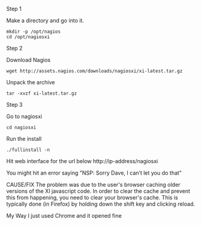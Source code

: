 Step 1

Make a directory and go into it.
```
mkdir -p /opt/nagios
cd /opt/nagiosxi
```
Step 2

Download Nagios
```
wget http://assets.nagios.com/downloads/nagiosxi/xi-latest.tar.gz
```

Unpack the archive
```
tar -xvzf xi-latest.tar.gz
```

Step 3

Go to nagiosxi
```
cd nagiosxi
```
Run the install
```
./fullinstall -n 
```

Hit web interface for the url below
http://ip-address/nagiosxi

You might hit an error saying "NSP: Sorry Dave, I can’t let you do that"

CAUSE/FIX
The problem was due to the user's browser caching older versions of the XI javascript code. In order to clear the cache and prevent this from happening, you need to clear your browser's cache. This is typically done (in Firefox) by holding down the shift key and clicking reload.

My Way
I just used Chrome and it opened fine
